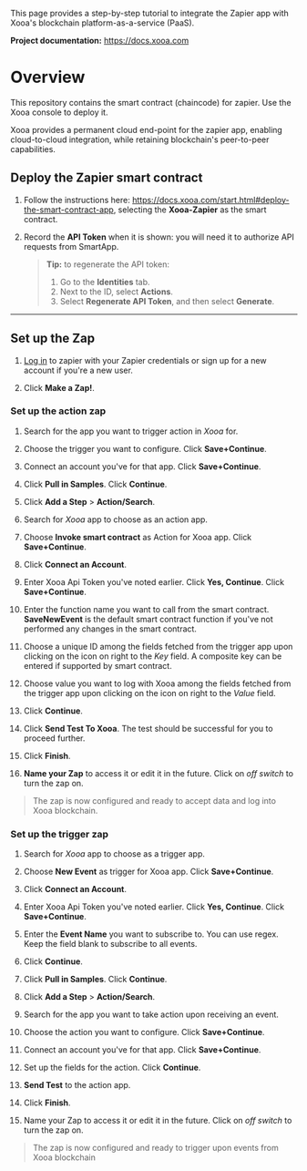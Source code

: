
This page provides a step-by-step tutorial to integrate the Zapier app with Xooa's blockchain platform-as-a-service (PaaS).

**Project documentation:** <https://docs.xooa.com>

# Overview

This repository contains the smart contract (chaincode) for zapier. Use the Xooa console to deploy it.

Xooa provides a permanent cloud end-point for the zapier app, enabling cloud-to-cloud integration, while retaining blockchain's peer-to-peer capabilities.

## Deploy the Zapier smart contract 

1. Follow the instructions here: https://docs.xooa.com/start.html#deploy-the-smart-contract-app, selecting the **Xooa-Zapier** as the smart contract.

2. Record the **API Token** when it is shown: you will need it to authorize API requests from SmartApp.

   > **Tip:**  to regenerate the API token: 
   >
   > 1. Go to the **Identities** tab. 
   > 2. Next to the ID, select **Actions**.
   > 3. Select **Regenerate API Token**, and then select **Generate**.

___

## Set up the Zap

1. [Log in](https://zapier.com/app/login) to zapier with your Zapier credentials or sign up for a new account if you're a new user.

2. Click **Make a Zap!**.

### Set up the action zap

1. Search for the app you want to trigger action in *Xooa* for.

2. Choose the trigger you want to configure. Click **Save+Continue**.

3. Connect an account you've for that app. Click **Save+Continue**.

4. Click **Pull in Samples**. Click **Continue**.

5. Click **Add a Step** > **Action/Search**.

6. Search for *Xooa* app to choose as an action app.

7. Choose **Invoke smart contract** as Action for Xooa app. Click **Save+Continue**.

8. Click **Connect an Account**.

9. Enter Xooa Api Token you've noted earlier. Click **Yes, Continue**. Click **Save+Continue**.

10. Enter the function name you want to call from the smart contract. **SaveNewEvent** is the default smart contract function if you've not performed any changes in the smart contract.

11. Choose a unique ID among the fields fetched from the trigger app upon clicking on the icon on right to the *Key* field. A composite key can be entered if supported by smart contract.

12. Choose value you want to log with Xooa among the fields fetched from the trigger app upon clicking on the icon on right to the *Value* field.

13. Click **Continue**.

14. Click **Send Test To Xooa**. The test should be successful for you to proceed further.

15. Click **Finish**.

16. **Name your Zap** to access it or edit it in the future. Click on *off switch* to turn the zap on.

> The zap is now configured and ready to accept data and log into Xooa blockchain.


### Set up the trigger zap

1. Search for *Xooa* app to choose as a trigger app.

2. Choose **New Event** as trigger for Xooa app. Click **Save+Continue**.

3. Click **Connect an Account**.

4. Enter Xooa Api Token you've noted earlier. Click **Yes, Continue**. Click **Save+Continue**.

5. Enter the **Event Name** you want to subscribe to. You can use regex. Keep the field blank to subscribe to all events.

6. Click **Continue**.

7. Click **Pull in Samples**. Click **Continue**.

8. Click **Add a Step** > **Action/Search**.

9. Search for the app you want to take action upon receiving an event.

10. Choose the action you want to configure. Click **Save+Continue**.

11. Connect an account you've for that app. Click **Save+Continue**.

12. Set up the fields for the action. Click **Continue**.

13. **Send Test** to the action app.

14. Click **Finish**.

15. Name your Zap to access it or edit it in the future. Click on *off switch* to turn the zap on.

> The zap is now configured and ready to trigger upon events from Xooa blockchain